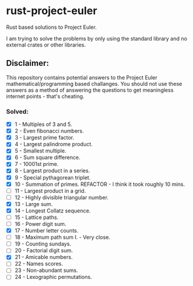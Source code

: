 # rust-project-euler
Rust based solutions to Project Euler.

I am trying to solve the problems by only using the standard library and no external crates or other libraries.

## Disclaimer:
This repository contains potential answers to the Project Euler mathematical/programming based challanges. You should not use these answers as a method of answering the questions to get meaningless internet points - that's cheating. 

### Solved:
- [x] 1 - Multiples of 3 and 5.   
- [x] 2 - Even fibonacci numbers.
- [x] 3 - Largest prime factor. 
- [x] 4 - Largest palindrome product.
- [x] 5 - Smallest multiple.
- [x] 6 - Sum square difference.
- [x] 7 - 10001st prime.
- [x] 8 - Largest product in a series.
- [x] 9 - Special pythagorean triplet. 
- [x] 10 - Summation of primes. REFACTOR - I think it took roughly 10 mins.
- [ ] 11 - Largest product in a grid.
- [ ] 12 - Highly divisible triangular number.
- [x] 13 - Large sum.
- [x] 14 - Longest Collatz sequence.
- [ ] 15 - Lattice paths.
- [ ] 16 - Power digit sum.
- [x] 17 - Number letter counts.
- [ ] 18 - Maximum path sum I. - Very close.
- [ ] 19 - Counting sundays.
- [ ] 20 - Factorial digit sum.
- [x] 21 - Amicable numbers.
- [ ] 22 - Names scores.
- [ ] 23 - Non-abundant sums.
- [ ] 24 - Lexographic permutations.
